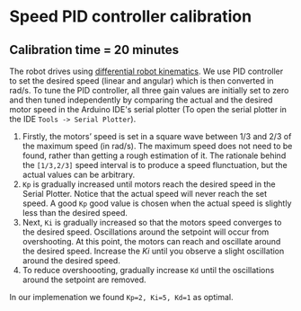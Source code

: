 # Speed PID controller calibration

## Calibration time = 20 minutes

The robot drives using [differential robot kinematics](https://www.cs.columbia.edu/~allen/F19/NOTES/icckinematics.pdf). We use PID controller to set the desired speed (linear and angular) which is then converted in rad/s. To tune the PID controller, all three gain values are initially set to zero and then tuned independently by comparing the actual and the desired motor speed in the Arduino IDE's serial plotter (To open the serial plotter in the IDE `Tools -> Serial Plotter`).

1. Firstly, the motors’ speed is set in a square wave between 1/3 and 2/3 of the maximum speed (in rad/s). The maximum speed does not need to be found, rather than getting a rough estimation of it. The rationale behind the `[1/3,2/3]` speed interval is to produce a speed flunctuation, but the actual values can be arbitrary. 
2. `Kp` is gradually increased until motors reach the desired speed in the Serial Plotter. Notice that the actual speed will never reach the set speed. A good `Kp` good value is chosen when the actual speed is slightly less than the desired speed. 
3. Next, `Ki` is gradually increased so that the motors speed converges to the desired speed. Oscillations around the setpoint will occur from overshooting. At this point, the motors can reach and oscillate around the desired speed. Increase the $Ki$ until you observe a slight oscillation around the desired speed.
4. To reduce overshoooting, gradually increase `Kd` until the oscillations around the setpoint are removed.

In our implemenation we found `Kp=2, Ki=5, Kd=1` as optimal.


